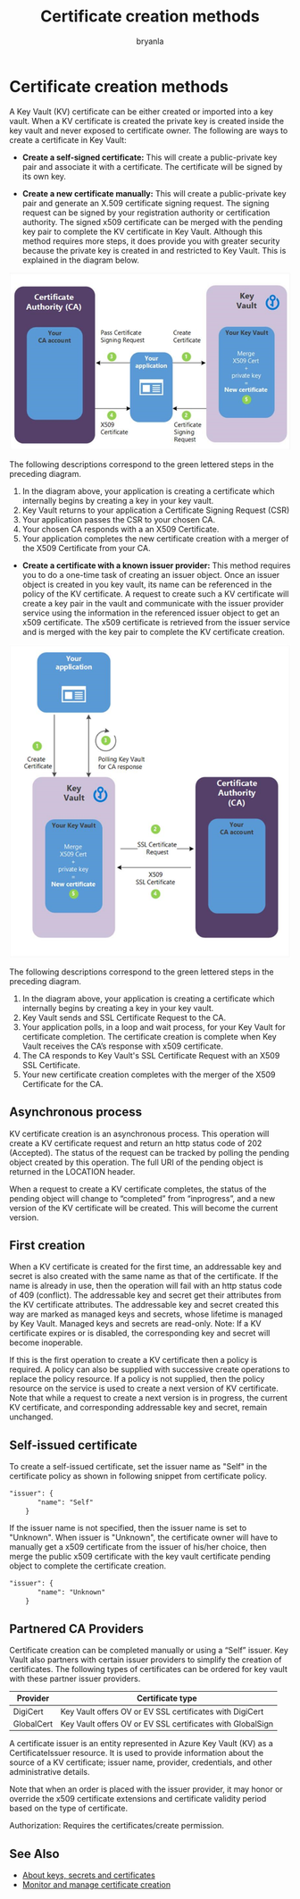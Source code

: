 ﻿---
title: Certificate creation methods  
description: Ways to create a certificate in Key Vault.
services: key-vault
documentationcenter:
author: bryanla
manager: mbaldwin
tags: azure-resource-manager

ms.assetid: e17b4c9b-4ff3-472f-8c9d-d130eb443968
ms.service: key-vault
ms.workload: identity
ms.tgt_pltfrm: na
ms.devlang: na
ms.topic: conceptual
ms.date: 05/09/2018
ms.author: bryanla

---

# Certificate creation methods

 A Key Vault (KV) certificate can be either created or imported into a key vault. When a KV certificate is created the private key is created inside the key vault and never exposed to certificate owner. The following are ways to create a certificate in Key Vault:  

-   **Create a self-signed certificate:** This will create a public-private key pair and associate it with a certificate. The certificate will be signed by its own key.  

-    **Create a new certificate manually:** This will create a public-private key pair and generate an X.509 certificate signing request. The signing request can be signed by your registration authority or certification authority. The signed x509 certificate can be merged with the pending key pair to complete the KV certificate in Key Vault. Although this method requires more steps, it does provide you with greater security because the private key is created in and restricted to Key Vault. This is explained in the diagram below.  

![Create a certificate with your own certificate authority](media/certificate-authority-1.png)  

The following descriptions correspond to the green lettered steps in the preceding diagram.

1. In the diagram above, your application is creating a certificate which internally begins by creating a key in your key vault.
2. Key Vault returns to your application a Certificate Signing Request (CSR)
3. Your application passes the CSR to your chosen CA.
4. Your chosen CA responds with a an X509 Certificate.
5. Your application completes the new certificate creation with a merger of the X509 Certificate from your CA.

-   **Create a certificate with a known issuer provider:** This method requires you to do a one-time task of creating an issuer object. Once an issuer object is created in you key vault, its name can be referenced in the policy of the KV certificate. A request to create such a KV certificate will create a key pair in the vault and communicate with the issuer provider service using the information in the referenced issuer object to get an x509 certificate. The x509 certificate is retrieved from the issuer service and is merged with the key pair to complete the KV certificate creation.  

![Create a certificate with a Key Vault partnered certificate authority](media/certificate-authority-2.png)  

The following descriptions correspond to the green lettered steps in the preceding diagram.

1. In the diagram above, your application is creating a certificate which internally begins by creating a key in your key vault.
2. Key Vault sends and SSL Certificate Request to the CA.
3. Your application polls, in a loop and wait process, for your Key Vault for certificate completion. The certificate creation is complete when Key Vault receives the CA’s response with x509 certificate.
4. The CA responds to Key Vault's SSL Certificate Request with an X509 SSL Certificate.
5. Your new certificate creation completes with the merger of the X509 Certificate for the CA.

## Asynchronous process
KV certificate creation is an asynchronous process. This operation will create a KV certificate request and return an http status code of 202 (Accepted). The status of the request can be tracked by polling the pending object created by this operation. The full URI of the pending object is returned in the LOCATION header.  

When a request to create a KV certificate completes, the status of the pending object will change to “completed” from “inprogress”, and a new version of the KV certificate will be created. This will become the current version.  

## First creation
 When a KV certificate is created for the first time, an addressable key and secret is also created with the same name as that of the certificate. If the name is already in use, then the operation will fail with an http status code of 409 (conflict).
 The addressable key and secret get their attributes from the KV certificate attributes. The addressable key and secret created this way are marked as managed keys and secrets, whose lifetime is managed by Key Vault. Managed keys and secrets are read-only. Note: If a KV certificate expires or is disabled, the corresponding key and secret will become inoperable.  

 If this is the first operation to create a KV certificate then a policy is required.  A policy can also be supplied with successive create operations to replace the policy resource. If a policy is not supplied, then the policy resource on the service is used to create a next version of KV certificate. Note that while a request to create a next version is in progress, the current KV certificate, and corresponding addressable key and secret, remain unchanged.  

## Self-issued certificate
 To create a self-issued certificate, set the issuer name as "Self" in the certificate policy as shown in following snippet from certificate policy.  

```  
"issuer": {  
       "name": "Self"  
    }  

```  

 If the issuer name is not specified, then the issuer name is set to "Unknown". When issuer is "Unknown", the certificate owner will have to manually get a x509 certificate from the issuer of his/her choice, then merge the public x509 certificate with the key vault certificate pending object to complete the certificate creation.

```  
"issuer": {  
       "name": "Unknown"  
    }  

```  

## Partnered CA Providers
Certificate creation can be completed manually or using a “Self” issuer. Key Vault also partners with certain issuer providers to simplify the creation of certificates. The following types of certificates can be ordered for key vault with these partner issuer providers.  

|Provider|Certificate type|  
|--------------|----------------------|  
|DigiCert|Key Vault offers OV or EV SSL certificates with DigiCert|
|GlobalCert|Key Vault offers OV or EV SSL certificates with GlobalSign|

 A certificate issuer is an entity represented in Azure Key Vault (KV) as a CertificateIssuer resource. It is used to provide information about the source of a KV certificate; issuer name, provider, credentials, and other administrative details.

Note that when an order is placed with the issuer provider, it may honor or override the x509 certificate extensions and certificate validity period based on the type of certificate.  

 Authorization: Requires the certificates/create permission.

 ## See Also
 - [About keys, secrets and certificates](about-keys-secrets-and-certificates.md)
 - [Monitor and manage certificate creation](create-certificate-scenarios.md)
